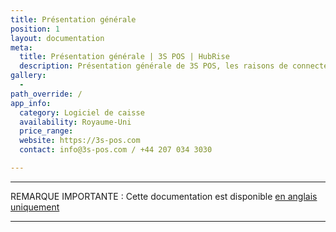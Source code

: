 ```yaml
---
title: Présentation générale
position: 1
layout: documentation
meta:
  title: Présentation générale | 3S POS | HubRise
  description: Présentation générale de 3S POS, les raisons de connecter votre caisse à HubRise et liste des fonctionnalités de l'intégration avec HubRise.
gallery:
  -
path_override: /
app_info:
  category: Logiciel de caisse
  availability: Royaume-Uni
  price_range:
  website: https://3s-pos.com
  contact: info@3s-pos.com / +44 207 034 3030

---
```


-----

REMARQUE IMPORTANTE : Cette documentation est disponible [en anglais uniquement](https://www.hubrise.com/fr/apps/3s-pos)

-----
